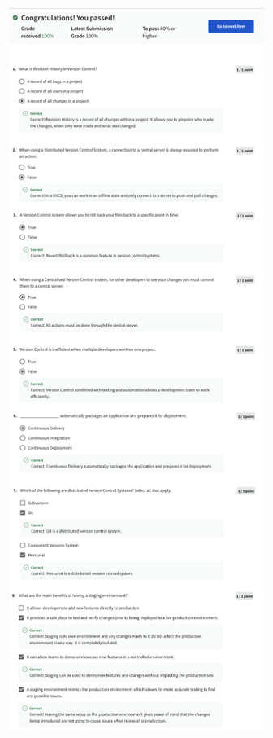 ![Alt text](Screenshot%202566-04-12%20at%2011.29.40.png) ![Alt text](Screenshot%202566-04-12%20at%2011.29.54.png) ![Alt text](Screenshot%202566-04-12%20at%2011.30.03.png) ![Alt text](Screenshot%202566-04-12%20at%2011.30.14.png)